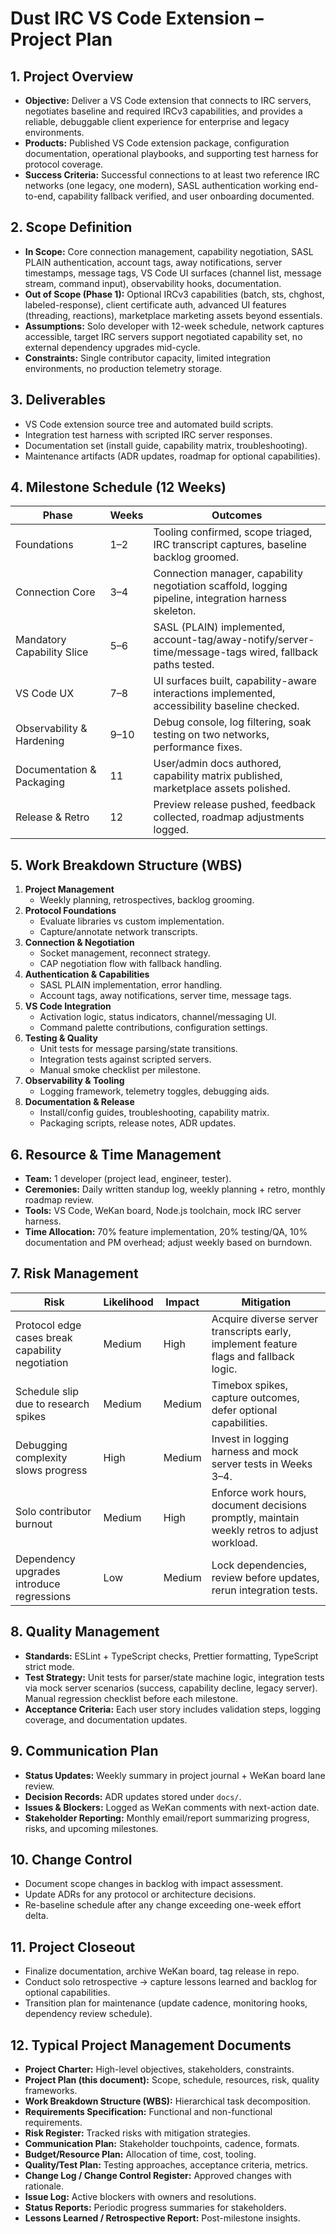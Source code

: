 # Dust IRC VS Code Extension – Project Plan

## 1. Project Overview

- **Objective:** Deliver a VS Code extension that connects to IRC servers, negotiates baseline and required IRCv3 capabilities, and provides a reliable, debuggable client experience for enterprise and legacy environments.
- **Products:** Published VS Code extension package, configuration documentation, operational playbooks, and supporting test harness for protocol coverage.
- **Success Criteria:** Successful connections to at least two reference IRC networks (one legacy, one modern), SASL authentication working end-to-end, capability fallback verified, and user onboarding documented.

## 2. Scope Definition

- **In Scope:** Core connection management, capability negotiation, SASL PLAIN authentication, account tags, away notifications, server timestamps, message tags, VS Code UI surfaces (channel list, message stream, command input), observability hooks, documentation.
- **Out of Scope (Phase 1):** Optional IRCv3 capabilities (batch, sts, chghost, labeled-response), client certificate auth, advanced UI features (threading, reactions), marketplace marketing assets beyond essentials.
- **Assumptions:** Solo developer with 12-week schedule, network captures accessible, target IRC servers support negotiated capability set, no external dependency upgrades mid-cycle.
- **Constraints:** Single contributor capacity, limited integration environments, no production telemetry storage.

## 3. Deliverables

- VS Code extension source tree and automated build scripts.
- Integration test harness with scripted IRC server responses.
- Documentation set (install guide, capability matrix, troubleshooting).
- Maintenance artifacts (ADR updates, roadmap for optional capabilities).

## 4. Milestone Schedule (12 Weeks)

| Phase | Weeks | Outcomes |
| --- | --- | --- |
| Foundations | 1–2 | Tooling confirmed, scope triaged, IRC transcript captures, baseline backlog groomed. |
| Connection Core | 3–4 | Connection manager, capability negotiation scaffold, logging pipeline, integration harness skeleton. |
| Mandatory Capability Slice | 5–6 | SASL (PLAIN) implemented, account-tag/away-notify/server-time/message-tags wired, fallback paths tested. |
| VS Code UX | 7–8 | UI surfaces built, capability-aware interactions implemented, accessibility baseline checked. |
| Observability & Hardening | 9–10 | Debug console, log filtering, soak testing on two networks, performance fixes. |
| Documentation & Packaging | 11 | User/admin docs authored, capability matrix published, marketplace assets polished. |
| Release & Retro | 12 | Preview release pushed, feedback collected, roadmap adjustments logged. |

## 5. Work Breakdown Structure (WBS)

1. **Project Management**
   - Weekly planning, retrospectives, backlog grooming.
2. **Protocol Foundations**
   - Evaluate libraries vs custom implementation.
   - Capture/annotate network transcripts.
3. **Connection & Negotiation**
   - Socket management, reconnect strategy.
   - CAP negotiation flow with fallback handling.
4. **Authentication & Capabilities**
   - SASL PLAIN implementation, error handling.
   - Account tags, away notifications, server time, message tags.
5. **VS Code Integration**
   - Activation logic, status indicators, channel/messaging UI.
   - Command palette contributions, configuration settings.
6. **Testing & Quality**
   - Unit tests for message parsing/state transitions.
   - Integration tests against scripted servers.
   - Manual smoke checklist per milestone.
7. **Observability & Tooling**
   - Logging framework, telemetry toggles, debugging aids.
8. **Documentation & Release**
   - Install/config guides, troubleshooting, capability matrix.
   - Packaging scripts, release notes, ADR updates.

## 6. Resource & Time Management

- **Team:** 1 developer (project lead, engineer, tester).
- **Ceremonies:** Daily written standup log, weekly planning + retro, monthly roadmap review.
- **Tools:** VS Code, WeKan board, Node.js toolchain, mock IRC server harness.
- **Time Allocation:** 70% feature implementation, 20% testing/QA, 10% documentation and PM overhead; adjust weekly based on burndown.

## 7. Risk Management

| Risk | Likelihood | Impact | Mitigation |
| --- | --- | --- | --- |
| Protocol edge cases break capability negotiation | Medium | High | Acquire diverse server transcripts early, implement feature flags and fallback logic. |
| Schedule slip due to research spikes | Medium | Medium | Timebox spikes, capture outcomes, defer optional capabilities. |
| Debugging complexity slows progress | High | Medium | Invest in logging harness and mock server tests in Weeks 3–4. |
| Solo contributor burnout | Medium | High | Enforce work hours, document decisions promptly, maintain weekly retros to adjust workload. |
| Dependency upgrades introduce regressions | Low | Medium | Lock dependencies, review before updates, rerun integration tests. |

## 8. Quality Management

- **Standards:** ESLint + TypeScript checks, Prettier formatting, TypeScript strict mode.
- **Test Strategy:** Unit tests for parser/state machine logic, integration tests via mock server scenarios (success, capability decline, legacy server). Manual regression checklist before each milestone.
- **Acceptance Criteria:** Each user story includes validation steps, logging coverage, and documentation updates.

## 9. Communication Plan

- **Status Updates:** Weekly summary in project journal + WeKan board lane review.
- **Decision Records:** ADR updates stored under `docs/`.
- **Issues & Blockers:** Logged as WeKan comments with next-action date.
- **Stakeholder Reporting:** Monthly email/report summarizing progress, risks, and upcoming milestones.

## 10. Change Control

- Document scope changes in backlog with impact assessment.
- Update ADRs for any protocol or architecture decisions.
- Re-baseline schedule after any change exceeding one-week effort delta.

## 11. Project Closeout

- Finalize documentation, archive WeKan board, tag release in repo.
- Conduct solo retrospective → capture lessons learned and backlog for optional capabilities.
- Transition plan for maintenance (update cadence, monitoring hooks, dependency review schedule).

## 12. Typical Project Management Documents

- **Project Charter:** High-level objectives, stakeholders, constraints.
- **Project Plan (this document):** Scope, schedule, resources, risk, quality frameworks.
- **Work Breakdown Structure (WBS):** Hierarchical task decomposition.
- **Requirements Specification:** Functional and non-functional requirements.
- **Risk Register:** Tracked risks with mitigation strategies.
- **Communication Plan:** Stakeholder touchpoints, cadence, formats.
- **Budget/Resource Plan:** Allocation of time, cost, tooling.
- **Quality/Test Plan:** Testing approaches, acceptance criteria, metrics.
- **Change Log / Change Control Register:** Approved changes with rationale.
- **Issue Log:** Active blockers with owners and resolutions.
- **Status Reports:** Periodic progress summaries for stakeholders.
- **Lessons Learned / Retrospective Report:** Post-milestone insights.
